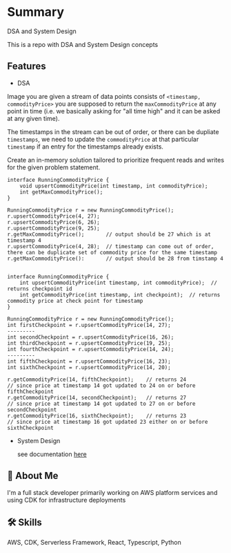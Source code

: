 # Summary
DSA and System Design

This is a repo with DSA and System Design concepts

## Features

- DSA

Image you are given a stream of data points consists of `<timestamp, commodityPrice>` 
you are supposed to return the `maxCommodityPrice` at any point in time (i.e. we basically asking for "all time high" 
and it can be asked at any given time).

The timestamps in the stream can be out of order, or there can be dupliate `timestamps`, 
we need to update the `commodityPrice` at that particular `timestamp` if an entry for the timestamps already exists.

Create an in-memory solution tailored to prioritize frequent reads and writes for the given problem statement.

```
interface RunningCommodityPrice {
    void upsertCommodityPrice(int timestamp, int commodityPrice);
    int getMaxCommodityPrice();
}

RunningCommodityPrice r = new RunningCommodityPrice();
r.upsertCommodityPrice(4, 27);
r.upsertCommodityPrice(6, 26);
r.upsertCommodityPrice(9, 25);
r.getMaxCommodityPrice();       // output should be 27 which is at timestamp 4
r.upsertCommodityPrice(4, 28);  // timestamp can come out of order, there can be duplicate set of commodity price for the same timestamp
r.getMaxCommodityPrice():       // output should be 28 from timstamp 4


interface RunningCommodityPrice {
    int upsertCommodityPrice(int timestamp, int commodityPrice);  // returns checkpoint id
    int getCommodityPrice(int timestamp, int checkpoint);  // returns commodity price at check point for timestamp
}

RunningCommodityPrice r = new RunningCommodityPrice();
int firstCheckpoint = r.upsertCommodityPrice(14, 27);
---------
int secondCheckpoint = r.upsertCommodityPrice(16, 26);
int thirdCheckpoint = r.upsertCommodityPrice(19, 25);
int fourthCheckpoint = r.upsertCommodityPrice(14, 24);
---------
int fifthCheckpoint = r.upsertCommodityPrice(16, 23);
int sixthCheckpoint = r.upsertCommodityPrice(14, 20);

r.getCommodityPrice(14, fifthCheckpoint);    // returns 24
// since price at timestamp 14 got updated to 24 on or before fifthCheckpoint
r.getCommodityPrice(14, secondCheckpoint);   // returns 27
// since price at timestamp 14 got updated to 27 on or before secondCheckpoint
r.getCommodityPrice(16, sixthCheckpoint);    // returns 23 
// since price at timestamp 16 got updated 23 either on or before sixthCheckpoint
```

- System Design

    see documentation [here](docs/system-design.md) 

## 🚀 About Me

I'm a full stack developer primarily working on AWS platform services and using CDK for infrastructure deployments

## 🛠 Skills

AWS, CDK, Serverless Framework, React, Typescript, Python
